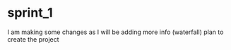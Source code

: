 # sprint_1
I am making some changes as I will be adding more info (waterfall) plan to create the project 
